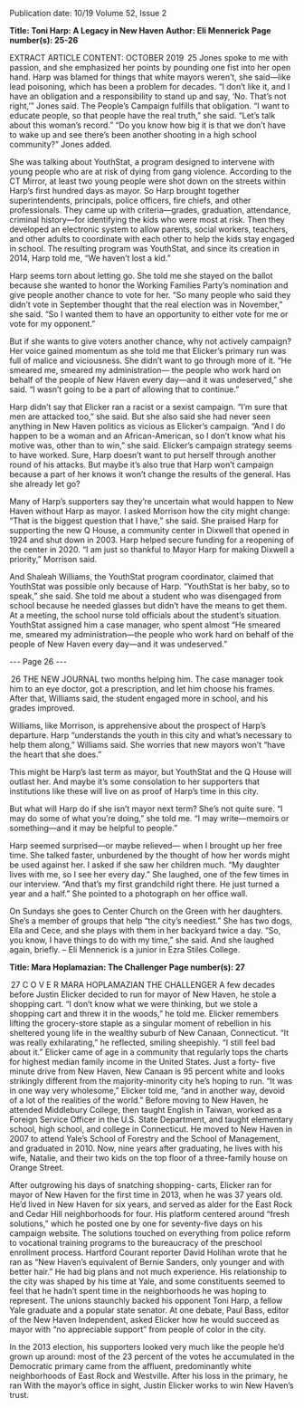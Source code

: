 Publication date: 10/19
Volume 52, Issue 2

**Title: Toni Harp: A Legacy in New Haven**
**Author: Eli Mennerick**
**Page number(s): 25-26**

EXTRACT ARTICLE CONTENT:
OCTOBER 2019
 25
Jones spoke to me with passion, and she 
emphasized her points by pounding one fist 
into her open hand. Harp was blamed for things 
that white mayors weren’t, she said—like lead 
poisoning, which has been a problem for decades. 
“I don’t like it, and I have an obligation and a 
responsibility to stand up and say, ‘No. That’s not 
right,’” Jones said. The People’s Campaign fulfills 
that obligation. “I want to educate people, so that 
people have the real truth,” she said. “Let’s talk 
about this woman’s record.”
“Do you know how big it is that we don’t have to 
wake up and see there’s been another shooting in 
a high school community?” Jones added.

She was talking about YouthStat, a program 
designed to intervene with young people who are 
at risk of dying from gang violence. According 
to the CT Mirror, at least two young people 
were shot down on the streets within Harp’s first 
hundred days as mayor. So Harp brought together 
superintendents, principals, police officers, fire 
chiefs, and other professionals. They came up with 
criteria—grades, graduation, attendance, criminal 
history—for identifying the kids who were most at 
risk. Then they developed an electronic system to 
allow parents, social workers, teachers, and other 
adults to coordinate with each other to help the 
kids stay engaged in school. The resulting program 
was YouthStat, and since its creation in 2014, Harp 
told me, “We haven’t lost a kid.”

Harp seems torn about letting go. She told me 
she stayed on the ballot because she wanted to 
honor the Working Families Party’s nomination 
and give people another chance to vote for her. 
“So many people who said they didn’t vote in 
September thought that the real election was in 
November,” she said. “So I wanted them to have 
an opportunity to either vote for me or vote for my 
opponent.”

But if she wants to give voters another chance, 
why not actively campaign? Her voice gained 
momentum as she told me that Elicker’s primary 
run was full of malice and viciousness. She didn’t 
want to go through more of it.
“He smeared me, smeared my administration—
the people who work hard on behalf of the people 
of New Haven every day—and it was undeserved,” 
she said. “I wasn’t going to be a part of allowing 
that to continue.”

Harp didn’t say that Elicker ran a racist or a 
sexist campaign. “I’m sure that men are attacked 
too,” she said. But she also said she had never 
seen anything in New Haven politics as vicious 
as Elicker’s campaign. “And I do happen to be 
a woman and an African-American, so I don’t 
know what his motive was, other than to win,” 
she said.
 Elicker’s campaign strategy seems to have 
worked. Sure, Harp doesn’t want to put herself 
through another round of his attacks. But maybe 
it’s also true that Harp won’t campaign because 
a part of her knows it won’t change the results of 
the general. Has she already let go?

Many of Harp’s supporters say they’re 
uncertain what would happen to New Haven 
without Harp as mayor. I asked Morrison how 
the city might change: “That is the biggest 
question that I have,” she said. She praised Harp 
for supporting the new Q House, a community 
center in Dixwell that opened in 1924 and shut 
down in 2003. Harp helped secure funding for 
a reopening of the center in 2020. “I am just so 
thankful to Mayor Harp for making Dixwell a 
priority,” Morrison said.

And Shaleah Williams, the YouthStat program 
coordinator, claimed that YouthStat was possible 
only because of Harp. “YouthStat is her baby, so 
to speak,” she said. She told me about a student 
who was disengaged from school because he 
needed glasses but didn’t have the means to 
get them. At a meeting, the school nurse told 
officials about the student’s situation. YouthStat 
assigned him a case manager, who spent almost 
“He smeared me, smeared 
my administration—the 
people who work hard on 
behalf of the people of 
New Haven every day—and 
it was undeserved.”


--- Page 26 ---

 26
THE  NEW  JOURNAL
two months helping him. The case manager took 
him to an eye doctor, got a prescription, and let 
him choose his frames. After that, Williams said, 
the student engaged more in school, and his 
grades improved.

Williams, like Morrison, is apprehensive 
about the prospect of Harp’s departure. Harp 
“understands the youth in this city and what’s 
necessary to help them along,” Williams said. She 
worries that new mayors won’t “have the heart that 
she does.”

This might be Harp’s last term as mayor, but 
YouthStat and the Q House will outlast her. And 
maybe it’s some consolation to her supporters 
that institutions like these will live on as proof of 
Harp’s time in this city.

But what will Harp do if she isn’t mayor next 
term? She’s not quite sure. “I may do some of what 
you’re doing,” she told me. “I may write—memoirs 
or something—and it may be helpful to people.”

Harp seemed surprised—or maybe relieved—
when I brought up her free time. She talked 
faster, unburdened by the thought of how her 
words might be used against her. I asked if she 
saw her children much. “My daughter lives with 
me, so I see her every day.” She laughed, one of 
the few times in our interview. “And that’s my first 
grandchild right there. He just turned a year and 
a half.” She pointed to a photograph on her office 
wall.

On Sundays she goes to Center Church on the 
Green with her daughters. She’s a member of 
groups that help “the city’s neediest.” She has two 
dogs, Ella and Cece, and she plays with them in 
her backyard twice a day. “So, you know, I have 
things to do with my time,” she said. And she 
laughed again, briefly.
– Eli Mennerick is a junior in 
Ezra Stiles College.


**Title: Mara Hoplamazian: The Challenger**
**Page number(s): 27**

 27
C O V E R
MARA HOPLAMAZIAN
THE CHALLENGER
A 
few decades before Justin Elicker 
decided to run for mayor of New Haven, 
he stole a shopping cart. “I don’t know 
what we were thinking, but we stole a shopping 
cart and threw it in the woods,” he told me. 
Elicker remembers lifting the grocery-store 
staple as a singular moment of rebellion in his 
sheltered young life in the wealthy suburb of New 
Canaan, Connecticut. “It was really exhilarating,” 
he reflected, smiling sheepishly. “I still feel bad 
about it.” 
Elicker came of age in a community that 
regularly tops the charts for highest median 
family income in the United States. Just a forty-
five minute drive from New Haven, New Canaan 
is 95 percent white and looks strikingly different 
from the majority-minority city he’s hoping to 
run. “It was in one way very wholesome,” Elicker 
told me, “and in another way, devoid of a lot of 
the realities of the world.” Before moving to New 
Haven, he attended Middlebury College, then 
taught English in Taiwan, worked as a Foreign 
Service Officer in the U.S. State Department, 
and taught elementary school, high school, and 
college in Connecticut. He moved to New Haven 
in 2007 to attend Yale’s School of Forestry and the 
School of Management, and graduated in 2010. 
Now, nine years after graduating, he lives with his 
wife, Natalie, and their two kids on the top floor of 
a three-family house on Orange Street.

After outgrowing his days of snatching shopping-
carts, Elicker ran for mayor of New Haven 
for the first time in 2013, when he was 37 years 
old. He’d lived in New Haven for six years, and 
served as alder for the East Rock and Cedar Hill 
neighborhoods for four. His platform centered 
around “fresh solutions,” which he posted one by 
one for seventy-five days on his campaign website. 
The solutions touched on everything from police 
reform to vocational training programs to the 
bureaucracy of the preschool enrollment process. 
Hartford Courant reporter David Holihan wrote 
that he ran as “New Haven’s equivalent of Bernie 
Sanders, only younger and with better hair.” 
He had big plans and not much experience. His 
relationship to the city was shaped by his time at 
Yale, and some constituents seemed to feel that 
he hadn’t spent time in the neighborhoods he was 
hoping to represent. The unions staunchly backed 
his opponent Toni Harp, a fellow Yale graduate 
and a popular state senator. At one debate, Paul 
Bass, editor of the New Haven Independent, asked 
Elicker how he would succeed as mayor with “no 
appreciable support” from people of color in the 
city. 

In the 2013 election, his supporters looked very 
much like the people he’d grown up around: most 
of the 23 percent of the votes he accumulated in 
the Democratic primary came from the affluent, 
predominantly white neighborhoods of East Rock 
and Westville. After his loss in the primary, he ran 
With the mayor’s office in sight, Justin Elicker works 
to win New Haven’s trust.